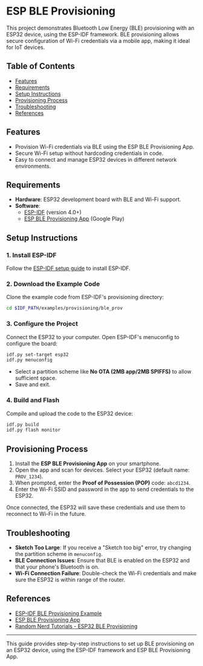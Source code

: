 
# ESP BLE Provisioning

This project demonstrates Bluetooth Low Energy (BLE) provisioning with an ESP32 device, using the ESP-IDF framework. BLE provisioning allows secure configuration of Wi-Fi credentials via a mobile app, making it ideal for IoT devices.

## Table of Contents
- [Features](#features)
- [Requirements](#requirements)
- [Setup Instructions](#setup-instructions)
- [Provisioning Process](#provisioning-process)
- [Troubleshooting](#troubleshooting)
- [References](#references)

## Features
- Provision Wi-Fi credentials via BLE using the ESP BLE Provisioning App.
- Secure Wi-Fi setup without hardcoding credentials in code.
- Easy to connect and manage ESP32 devices in different network environments.

## Requirements
- **Hardware**: ESP32 development board with BLE and Wi-Fi support.
- **Software**:
  - [ESP-IDF](https://github.com/espressif/esp-idf) (version 4.0+)
  - [ESP BLE Provisioning App](https://play.google.com/store/apps/details?id=com.espressif.provble) (Google Play)

## Setup Instructions

### 1. Install ESP-IDF
Follow the [ESP-IDF setup guide](https://docs.espressif.com/projects/esp-idf/en/latest/esp32/get-started/index.html) to install ESP-IDF.

### 2. Download the Example Code
Clone the example code from ESP-IDF's provisioning directory:
```bash
cd $IDF_PATH/examples/provisioning/ble_prov
```

### 3. Configure the Project
Connect the ESP32 to your computer. Open ESP-IDF's menuconfig to configure the board:
```bash
idf.py set-target esp32
idf.py menuconfig
```
- Select a partition scheme like **No OTA (2MB app/2MB SPIFFS)** to allow sufficient space.
- Save and exit.

### 4. Build and Flash
Compile and upload the code to the ESP32 device:
```bash
idf.py build
idf.py flash monitor
```

## Provisioning Process

1. Install the **ESP BLE Provisioning App** on your smartphone.
2. Open the app and scan for devices. Select your ESP32 (default name: `PROV_1234`).
3. When prompted, enter the **Proof of Possession (POP)** code: `abcd1234`.
4. Enter the Wi-Fi SSID and password in the app to send credentials to the ESP32.

Once connected, the ESP32 will save these credentials and use them to reconnect to Wi-Fi in the future.

## Troubleshooting

- **Sketch Too Large**: If you receive a "Sketch too big" error, try changing the partition scheme in `menuconfig`.
- **BLE Connection Issues**: Ensure that BLE is enabled on the ESP32 and that your phone's Bluetooth is on.
- **Wi-Fi Connection Failure**: Double-check the Wi-Fi credentials and make sure the ESP32 is within range of the router.

## References
- [ESP-IDF BLE Provisioning Example](https://github.com/espressif/esp-idf/tree/master/examples/provisioning)
- [ESP BLE Provisioning App](https://play.google.com/store/apps/details?id=com.espressif.provble)
- [Random Nerd Tutorials - ESP32 BLE Provisioning](https://randomnerdtutorials.com/esp32-wi-fi-provisioning-ble-arduino/)

---

This guide provides step-by-step instructions to set up BLE provisioning on an ESP32 device, using the ESP-IDF framework and ESP BLE Provisioning App.
